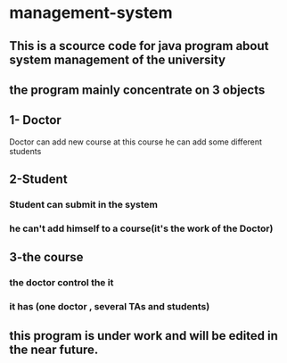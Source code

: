 # management-system
## This is a scource code for java program about system management of the university
## the program mainly concentrate on 3 objects
## 1- Doctor
  Doctor can add new course
  at this course he can add some different students
## 2-Student
###  Student can submit in the system
###  he can't add himself to a course(it's the work of the Doctor)
## 3-the course
###  the doctor control the it
###  it has (one doctor , several TAs and students)
## this program is under work and will be edited in the near future.

